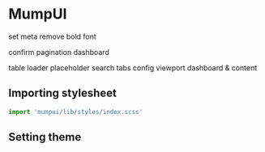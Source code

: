 # MumpUI

set meta
remove bold font


confirm
pagination
dashboard

table
loader
placeholder
search
tabs
config
viewport dashboard & content

## Importing stylesheet

```jsx
import 'mumpui/lib/styles/index.scss'
```

## Setting theme
